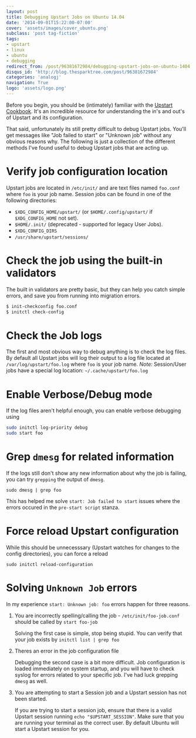 ```yaml
---
layout: post
title: Debugging Upstart Jobs on Ubuntu 14.04
date: '2014-09-01T15:22:00-07:00'
cover: 'assets/images/cover_ubuntu.png'
subclass: 'post tag-fiction'
tags:
- upstart
- linux
- ubuntu
- debugging
redirect_from: /post/96381672984/debugging-upstart-jobs-on-ubuntu-1404
disqus_id: 'http://blog.thesparktree.com/post/96381672984'
categories: 'analogj'
navigation: True
logo: 'assets/logo.png'
---
```


Before you begin, you should be (intimately) familiar with the [Upstart Cookbook](http://upstart.ubuntu.com/cookbook/). It's an incredible resource for understanding the in's and out's of Upstart and its configuration.

That said, unfortunately its still pretty difficult to debug Upstart jobs. You'll get messages like "Job failed to start" or "Unknown job"  without any obvious reasons why. The following is just a collection of the different methods I've found useful to debug Upstart jobs that are acting up.

# Verify job configuration location

Upstart jobs are located in `/etc/init/` and are text files named `foo.conf` where `foo` is your job name.
Session jobs can be found in one of the following directories:

- `$XDG_CONFIG_HOME/upstart/` (or `$HOME/.config/upstart/` if `$XDG_CONFIG_HOME` not set).
- `$HOME/.init/` (deprecated - supported for legacy User Jobs).
- `$XDG_CONFIG_DIRS`
- `/usr/share/upstart/sessions/`

# Check the job using the built-in validators

The built in validators are pretty basic, but they can help you catch simple errors, and save you from running into migration errors.

```bash
$ init-checkconfig foo.conf
$ initctl check-config
```

# Check the Job logs

The first and most obvious way to debug anything is to check the log files.
By default all Upstart jobs will log their output to a log file located at `/var/log/upstart/foo.log` where `foo` is your job name.
_Note:_ Session/User jobs have a special log location: `~/.cache/upstart/foo.log`

# Enable Verbose/Debug mode

If the log files aren't helpful enough, you can enable verbose debugging using

```bash
sudo initctl log-priority debug
sudo start foo
```

# Grep `dmesg` for related information
If the logs still don't show any new information about why the job is failing, you can try `grepping` the output of `dmesg`.

    sudo dmesg | grep foo

This has helped me solve `start: Job failed to start` issues where the errors occured in the `pre-start script` stanza.

# Force reload Upstart configuration

While this should be unnecesssary (Upstart watches for changes to the config directories), you can force a reload

	sudo initctl reload-configuration

# Solving `Unknown Job` errors

In my experience `start: Unknown job: foo` errors happen for three reasons.

1. You are incorrectly spelling/calling the job  - `/etc/init/foo-job.conf` should be called by `start foo-job`

    Solving the first case is simple, stop being stupid. You can verify that your job exists by `initctl list | grep foo`

2. Theres an error in the job configuration file

    Debugging the second case is a bit more difficult. Job configuration is loaded immediately on system startup, and you will have to check syslog for errors related to your specific job. I've had luck grepping `dmesg` as well.

3. You are attempting to start a Session job and a Upstart session has not been started.

    If you are trying to start a session job, ensure that there is a valid Upstart session running `echo "$UPSTART_SESSION"`. Make sure that you are running your terminal as the correct user. By default Ubuntu will start a Upstart session for you.